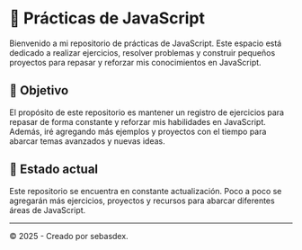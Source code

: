 # 🚀 Prácticas de JavaScript

Bienvenido a mi repositorio de prácticas de JavaScript. Este espacio está dedicado a realizar ejercicios, resolver problemas y construir pequeños proyectos para repasar y reforzar mis conocimientos en JavaScript.

## 🎯 Objetivo

El propósito de este repositorio es mantener un registro de ejercicios para repasar de forma constante y reforzar mis habilidades en JavaScript. Además, iré agregando más ejemplos y proyectos con el tiempo para abarcar temas avanzados y nuevas ideas.

## 🚧 Estado actual

Este repositorio se encuentra en constante actualización. Poco a poco se agregarán más ejercicios, proyectos y recursos para abarcar diferentes áreas de JavaScript.

---

© 2025 - Creado por sebasdex.


